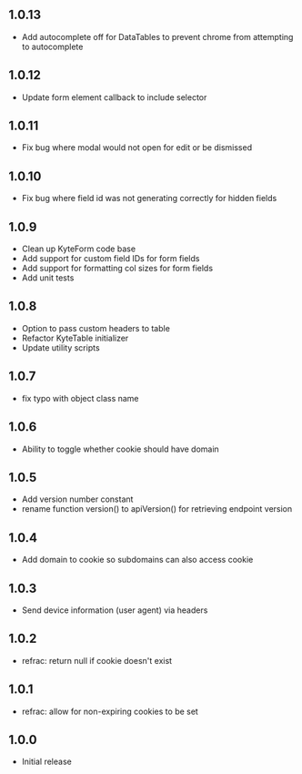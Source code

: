 ## 1.0.13

* Add autocomplete off for DataTables to prevent chrome from attempting to autocomplete

## 1.0.12

* Update form element callback to include selector

## 1.0.11

* Fix bug where modal would not open for edit or be dismissed

## 1.0.10

* Fix bug where field id was not generating correctly for hidden fields

## 1.0.9

* Clean up KyteForm code base
* Add support for custom field IDs for form fields
* Add support for formatting col sizes for form fields
* Add unit tests

## 1.0.8

* Option to pass custom headers to table
* Refactor KyteTable initializer
* Update utility scripts

## 1.0.7

* fix typo with object class name

## 1.0.6

* Ability to toggle whether cookie should have domain

## 1.0.5

* Add version number constant
* rename function version() to apiVersion() for retrieving endpoint version

## 1.0.4

* Add domain to cookie so subdomains can also access cookie

## 1.0.3

* Send device information (user agent) via headers

## 1.0.2

* refrac: return null if cookie doesn't exist

## 1.0.1

* refrac: allow for non-expiring cookies to be set

## 1.0.0

* Initial release
